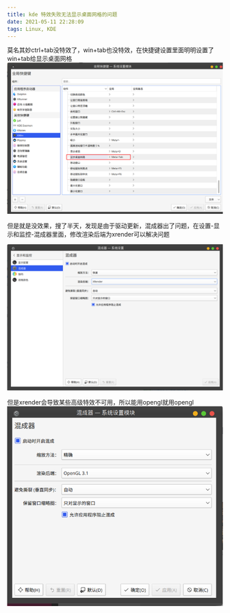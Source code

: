 ```yaml
---
title: kde 特效失败无法显示桌面网格的问题
date: 2021-05-11 22:28:09
tags: Linux, KDE
---
```

莫名其妙ctrl+tab没特效了，win+tab也没特效，在快捷键设置里面明明设置了win+tab给显示桌面网格
![图 2](/images/787ccc39e65a1f9df2f5ab4c22b56224eac76585a2f70c9921881233c42fbc27.png)  

但是就是没效果，搜了半天，发现是由于驱动更新，混成器出了问题，在设置-显示和监控-混成器里面，修改渲染后端为xrender可以解决问题

![图 1](/images/790f665705279158a0f78aae4efd9e12e3e0ad1e090a6eaa13ae6b5f57a045e8.png)  

但是xrender会导致某些高级特效不可用，所以能用opengl就用opengl
![图 1](/images/60340c9ea0c0fcb9e36cbff6addcf3819cbb39887f50c4020acb4c324dfbe512.png)  
